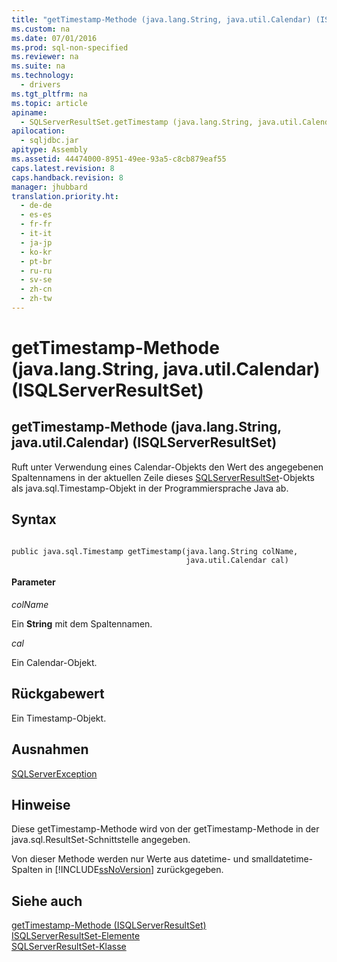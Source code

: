 ```yaml
---
title: "getTimestamp-Methode (java.lang.String, java.util.Calendar) (ISQLServerResultSet)"
ms.custom: na
ms.date: 07/01/2016
ms.prod: sql-non-specified
ms.reviewer: na
ms.suite: na
ms.technology: 
  - drivers
ms.tgt_pltfrm: na
ms.topic: article
apiname: 
  - SQLServerResultSet.getTimestamp (java.lang.String, java.util.Calendar)
apilocation: 
  - sqljdbc.jar
apitype: Assembly
ms.assetid: 44474000-8951-49ee-93a5-c8cb879eaf55
caps.latest.revision: 8
caps.handback.revision: 8
manager: jhubbard
translation.priority.ht: 
  - de-de
  - es-es
  - fr-fr
  - it-it
  - ja-jp
  - ko-kr
  - pt-br
  - ru-ru
  - sv-se
  - zh-cn
  - zh-tw
---
```

# getTimestamp-Methode (java.lang.String, java.util.Calendar) (ISQLServerResultSet)
    
## getTimestamp\-Methode \(java.lang.String, java.util.Calendar\) \(ISQLServerResultSet\)  
 Ruft unter Verwendung eines Calendar\-Objekts den Wert des angegebenen Spaltennamens in der aktuellen Zeile dieses [SQLServerResultSet](../content/SQLServerResultSet-Class.md)\-Objekts als java.sql.Timestamp\-Objekt in der Programmiersprache Java ab.  
  
## Syntax  
  
```  
  
public java.sql.Timestamp getTimestamp(java.lang.String colName,  
                                       java.util.Calendar cal)  
```  
  
#### Parameter  
 *colName*  
  
 Ein **String** mit dem Spaltennamen.  
  
 *cal*  
  
 Ein Calendar\-Objekt.  
  
## Rückgabewert  
 Ein Timestamp\-Objekt.  
  
## Ausnahmen  
 [SQLServerException](../content/SQLServerException-Class.md)  
  
## Hinweise  
 Diese getTimestamp\-Methode wird von der getTimestamp\-Methode in der java.sql.ResultSet\-Schnittstelle angegeben.  
  
 Von dieser Methode werden nur Werte aus datetime\- und smalldatetime\-Spalten in [!INCLUDE[ssNoVersion](../content/includes/ssNoVersion_md.md)] zurückgegeben.  
  
## Siehe auch  
 [getTimestamp-Methode &#40;ISQLServerResultSet&#41;](../content/getTimestamp-Method--SQLServerResultSet-.md)   
 [ISQLServerResultSet-Elemente](../content/SQLServerResultSet-Members.md)   
 [SQLServerResultSet-Klasse](../content/SQLServerResultSet-Class.md)  
  
  